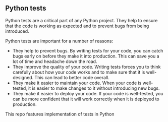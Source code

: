 ## Python tests

Python tests are a critical part of any Python project. They help to ensure that the code is working as expected and to prevent bugs from being introduced.

Python tests are important for a number of reasons:
- They help to prevent bugs. By writing tests for your code, you can catch bugs early on before they make it into production. This can save you a lot of time and headache down the road.
- They improve the quality of your code. Writing tests forces you to think carefully about how your code works and to make sure that it is well-designed. This can lead to better code overall.
- They make it easier to maintain your code. When your code is well-tested, it is easier to make changes to it without introducing new bugs.
- They make it easier to deploy your code. If your code is well-tested, you can be more confident that it will work correctly when it is deployed to production.


This repo features implementation of tests in Python
